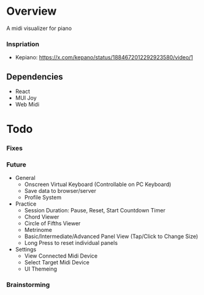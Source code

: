# Overview
A midi visualizer for piano

### Inspriation 
- Kepiano: https://x.com/kepano/status/1884672012292923580/video/1


## Dependencies
- React 
- MUI Joy
- Web Midi

# Todo
### Fixes
### Future
- General
    - Onscreen Virtual Keyboard (Controllable on PC Keyboard)
    - Save data to browser/server
    - Profile System
- Practice
    - Session Duration: Pause, Reset, Start Countdown Timer
    - Chord Viewer
    - Circle of Fifths Viewer
    - Metrinome
    - Basic/Intermediate/Advanced Panel View (Tap/Click to Change Size)
    - Long Press to reset individual panels
- Settings
    - View Connected Midi Device
    - Select Target Midi Device
    - UI Themeing
### Brainstorming